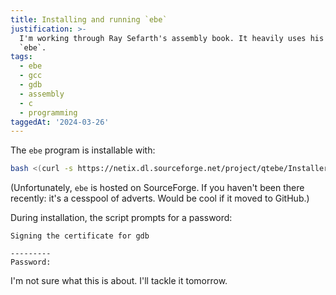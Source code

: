 ```yaml
---
title: Installing and running `ebe`
justification: >-
  I'm working through Ray Sefarth's assembly book. It heavily uses his program,
  `ebe`.
tags:
  - ebe
  - gcc
  - gdb
  - assembly
  - c
  - programming
taggedAt: '2024-03-26'
---
```


The `ebe` program is installable with:

```bash
bash <(curl -s https://netix.dl.sourceforge.net/project/qtebe/Installer/install_ebe.sh)
```

(Unfortunately, `ebe` is hosted on SourceForge. If you haven't been there recently: it's a cesspool of adverts. Would be cool if it moved to GitHub.)

During installation, the script prompts for a password:

```
Signing the certificate for gdb

---------
Password:
```

I'm not sure what this is about. I'll tackle it tomorrow.
